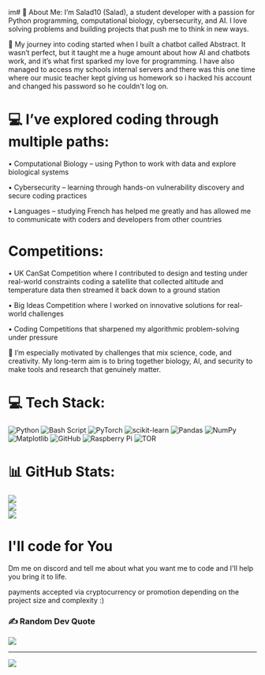 im# 💫 About Me:
I’m Salad10 (Salad), a student developer with a passion for Python programming, computational biology, cybersecurity, and AI. I love solving problems and building projects that push me to think in new ways.

🌱 My journey into coding started when I built a chatbot called Abstract. It wasn’t perfect, but it taught me a huge amount about how AI and chatbots work, and it’s what first sparked my love for programming. I have also managed to access my schools internal servers and there was this one time where our music teacher kept giving us homework so i hacked his account and changed his password so he couldn't log on. 

# 💻 I’ve explored coding through multiple paths:

• Computational Biology – using Python to work with data and explore biological systems

• Cybersecurity – learning through hands-on vulnerability discovery and secure coding practices

• Languages – studying French has helped me greatly and has allowed me to communicate with coders and developers from other countries

# Competitions:

• UK CanSat Competition where I contributed to design and testing under real-world constraints coding a satellite that collected altitude and temperature data then streamed it back down to a ground station

• Big Ideas Competition where I worked on innovative solutions for real-world challenges

• Coding Competitions that sharpened my algorithmic problem-solving under pressure

🔬 I’m especially motivated by challenges that mix science, code, and creativity. My long-term aim is to bring together biology, AI, and security to make tools and research that genuinely matter.


# 💻 Tech Stack:
![Python](https://img.shields.io/badge/python-3670A0?style=flat&logo=python&logoColor=ffdd54) ![Bash Script](https://img.shields.io/badge/bash_script-%23121011.svg?style=flat&logo=gnu-bash&logoColor=white) ![PyTorch](https://img.shields.io/badge/PyTorch-%23EE4C2C.svg?style=flat&logo=PyTorch&logoColor=white) ![scikit-learn](https://img.shields.io/badge/scikit--learn-%23F7931E.svg?style=flat&logo=scikit-learn&logoColor=white) ![Pandas](https://img.shields.io/badge/pandas-%23150458.svg?style=flat&logo=pandas&logoColor=white) ![NumPy](https://img.shields.io/badge/numpy-%23013243.svg?style=flat&logo=numpy&logoColor=white) ![Matplotlib](https://img.shields.io/badge/Matplotlib-%23ffffff.svg?style=flat&logo=Matplotlib&logoColor=black) ![GitHub](https://img.shields.io/badge/github-%23121011.svg?style=flat&logo=github&logoColor=white) ![Raspberry Pi](https://img.shields.io/badge/-Raspberry_Pi-C51A4A?style=flat&logo=Raspberry-Pi) ![TOR](https://img.shields.io/badge/tor-%237E4798.svg?style=flat&logo=tor-project&logoColor=white)
# 📊 GitHub Stats:
![](https://github-readme-stats.vercel.app/api?username=Salade10&theme=dark&hide_border=false&include_all_commits=false&count_private=false)<br/>
![](https://nirzak-streak-stats.vercel.app/?user=Salade10&theme=dark&hide_border=false)<br/>
![](https://github-readme-stats.vercel.app/api/top-langs/?username=Salade10&theme=dark&hide_border=false&include_all_commits=false&count_private=false&layout=compact)

  # I'll code for You 
  Dm me on discord and tell me about what you want me to code and I'll help you bring it to life.

  payments accepted via cryptocurrency or promotion depending on the project size and complexity :)

### ✍️ Random Dev Quote
![](https://quotes-github-readme.vercel.app/api?type=horizontal&theme=radical)

---
[![](https://visitcount.itsvg.in/api?id=Salade10&icon=0&color=0)](https://visitcount.itsvg.in)




  
  
<!-- Proudly created with GPRM ( https://gprm.itsvg.in ) -->
